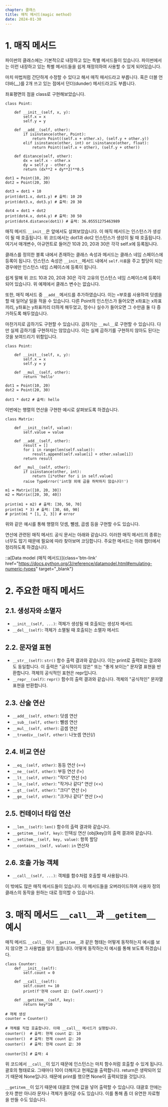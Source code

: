 ```yaml
---
chapter: 클래스
title: 매직 메서드(magic method)
date: 2024-01-30
---
```


# 1. 매직 메서드

파이썬의 클래스에는 기본적으로 내장하고 있는 특별 메서드들이 있습니다. 파이썬에서는 이런 내장하고 있는 특별 메서드들을 쉽게 재정의하여 사용할 수 있게 되어있습니다.

마치 마법처럼 간단하게 수정할 수 있다고 해서 매직 매서드라고 부릅니다. 혹은 더블 언더바(\_\_)를 2개 쓰고 있는 점에서 던더(dunder) 메서드라고도 부릅니다.

좌표평면의 점을 class로 구현해보았습니다.

```python-exec
class Point:

    def __init__(self, x, y):
        self.x = x
        self.y = y

    def __add__(self, other):
        if isinstance(other, Point):
            return Point((self.x + other.x), (self.y + other.y))
        elif isinstance(other, int) or isinstance(other, float):
            return Point((self.x + other), (self.y + other))

    def distance(self, other):
        dx = self.x - other.x
        dy = self.y - other.y
        return (dx**2 + dy**2)**0.5

dot1 = Point(10, 20)
dot2 = Point(20, 30)

dot3 = dot1 + 10
print(dot1.x, dot1.y) # 출력: 10 20
print(dot3.x, dot3.y) # 출력: 20 30

dot4 = dot1 + dot2
print(dot4.x, dot4.y) # 출력: 30 50
print(dot4.distance(dot1)) # 출력: 36.05551275463989
```

매직 메서드 `__init__`은 앞에서도 살펴보았습니다. 이 매직 메서드는 인스턴스가 생성이 될 때 호출됩니다. 위 코드에서는 dot1과 dot2 인스턴스가 생성이 될 때 호출됩니다. 여기서 매개변수, 아규먼트로 들어간 10과 20, 20과 30은 각각 self.x에 등록됩니다.

클래스를 정의한 블록 내에서 존재하는 클래스 속성과 메서드는 클래스 네임 스페이스에 등록이 됩니다. 인스턴스 속성은 `__init__`메서드 내에서 `self.이름`을 주고 할당이 되는 경우에만 인스턴스 네임 스페이스에 등록이 됩니다.

쉽게 말해 위 코드 10과 20, 20과 30은 각각 고유의 인스턴스 네임 스페이스에 등록이 되어 있습니다. 위 예제에서 클래스 변수는 없습니다.

또한, 매직 메서드 중 `__add__`메서드를 추가하였습니다. 이는 `+`부호를 사용하여 덧셈을 할 때 일어날 일을 적을 수 있습니다. 다른 Point의 인스턴스가 들어오면 x좌표는 x좌표끼리, y좌표는 y좌표끼리 더하게 해두었고, 정수나 실수가 들어오면 그 수만큼 둘 다 증가하도록 해두었습니다.

마찬가지로 곱하기도 구현할 수 있습니다. 곱하기는 `__mul__`로 구현할 수 있습니다. 다만 실제 곱하기를 구현하지는 않았습니다. 이는 실제 곱하기를 구현하지 않아도 된다는 것을 보여드리기 위함입니다.

```python-exec
class Point:

    def __init__(self, x, y):
        self.x = x
        self.y = y

    def __mul__(self, other):
        return 'hello'

dot1 = Point(10, 20)
dot2 = Point(20, 30)

dot1 * dot2 # 출력: hello
```

이번에는 행렬의 연산을 구현한 예시로 살펴보도록 하겠습니다.

```python-exec
class Matrix:

    def __init__(self, value):
        self.value = value

    def __add__(self, other):
        result = []
        for i in range(len(self.value)):
            result.append(self.value[i] + other.value[i])
        return result

    def __mul__(self, other):
        if isinstance(other, int):
            return [i*other for i in self.value]
        raise TypeError('int형 외에 곱을 허락하지 않습니다!')

m1 = Matrix([10, 20, 30])
m2 = Matrix([20, 30, 40])

print(m1 + m2) # 출력: [30, 50, 70]
print(m1 * 3) # 출력: [30, 60, 90]
# print(m1 * [1, 2, 3]) # error
```

위와 같은 예시를 통해 행렬의 덧셈, 뺄셈, 곱셈 등을 구현할 수도 있습니다.

연산에 관련된 매직 메서드 공식 문서는 아래와 같습니다. 이러한 매직 메서드의 종류는 너무도 많기 때문에 필요에 따라 찾아보며 코딩합니다. 주요한 메서드는 아래 챕터에서 정리하도록 하겠습니다.

::a[Data model (매직 메서드)]{class='btn-link' href="https://docs.python.org/3/reference/datamodel.html#emulating-numeric-types" target="\_blank"}

# 2. 주요한 매직 메서드

## 2.1. 생성자와 소멸자

- `__init__(self, ...)`: 객체가 생성될 때 호출되는 생성자 메서드
- `__del__(self)`: 객체가 소멸될 때 호출되는 소멸자 메서드

## 2.2. 문자열 표현

- `__str__(self)`: `str()` 함수 출력 결과와 같습니다. 이는 print로 출력되는 결과와도 동일합니다. 이 출력은 "공식적이지 않은" 또는 "좋게 보이는" 문자열 표현을 반환합니다. 객체의 공식적인 표현은 repr입니다.
- `__repr__(self)`: `repr()` 함수의 출력 결과와 같습니다. 객체의 "공식적인" 문자열 표현을 반환합니다.

## 2.3. 산술 연산

- `__add__(self, other)`: 덧셈 연산
- `__sub__(self, other)`: 뺄셈 연산
- `__mul__(self, other)`: 곱셈 연산
- `__truediv__(self, other)`: 나눗셈 연산(/)

## 2.4. 비교 연산

- `__eq__(self, other)`: 동등 연산 (==)
- `__ne__(self, other)`: 부등 연산 (!=)
- `__lt__(self, other)`: "작다" 연산 (<)
- `__le__(self, other)`: "작거나 같다" 연산 (<=)
- `__gt__(self, other)`: "크다" 연산 (>)
- `__ge__(self, other)`: "크거나 같다" 연산 (>=)

## 2.5. 컨테이너 타입 연산

- `__len__(self)`: `len()` 함수의 출력 결과와 같습니다.
- `__getitem__(self, key)`: 인덱싱 연산 (obj[key])의 출력 결과와 같습니다.
- `__setitem__(self, key, value)`: 항목 할당
- `__contains__(self, value)`: `in` 연산자

## 2.6. 호출 가능 객체

- `__call__(self, ...)`: 객체를 함수처럼 호출할 때 사용됩니다.

이 밖에도 많은 매직 메서드들이 있습니다. 이 메서드들을 오버라이드하여 사용자 정의 클래스의 동작을 원하는 대로 정의할 수 있습니다.

# 3. 매직 메서드 `__call__`과 `__getitem__` 예시

매직 메서드 `__call__`이나 `__getitem__`과 같은 형태는 어떻게 동작하는지 예시를 보지 않으면 그 사용법을 알기 힘듭니다. 어떻게 동작하는지 예시를 통해 보도록 하겠습니다.

```python-exec
class Counter:
    def __init__(self):
        self.count = 0

    def __call__(self):
        self.count += 10
        print(f'현재 count 값: {self.count}')

    def __getitem__(self, key):
        return key*10

# 객체 생성
counter = Counter()

# 객체를 직접 호출합니다. 이때 __call__ 메서드가 실행됩니다.
counter()  # 출력: 현재 count 값: 10
counter()  # 출력: 현재 count 값: 20
counter()  # 출력: 현재 count 값: 30

counter[5] # 출력: 4
```

위 코드에서 `__call__`이 있기 때문에 인스턴스는 마치 함수처럼 호출할 수 있게 됩니다. 괄호의 형태로요. 그때마다 10이 더해지고 현재값을 출력합니다. return은 생략되어 있기 때문에 None입니다. 때문에 print를 했으면 None이 출력되었을 것입니다.

`__getitem__`이 있기 때문에 대괄호 안에 값을 넣어 출력할 수 있습니다. 대괄호 안에는 숫자 뿐만 아니라 문자나 객체가 들어갈 수도 있습니다. 이를 통해 좀 더 유연한 자료형을 만들 수도 있습니다.
